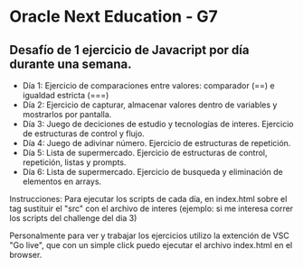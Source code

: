 # Oracle Next Education - G7

## Desafío de 1 ejercicio de Javacript por día durante una semana.

- Día 1: Ejercicio de comparaciones entre valores: comparador (==) e igualdad estricta (===)
- Día 2: Ejercicio de capturar, almacenar valores dentro de variables y mostrarlos por pantalla.
- Día 3: Juego de deciciones de estudio y tecnologías de interes. Ejercicio de estructuras de control y flujo.
- Día 4: Juego de adivinar número. Ejercicio de estructuras de repetición.
- Día 5: Lista de supermercado. Ejercicio de estructuras de control, repetición, listas y prompts.
- Día 6: Lista de supermercado. Ejercicio de busqueda y eliminación de elementos en arrays.

Instrucciones: Para ejecutar los scripts de cada día, en index.html sobre el tag </script> sustituir el "src" con el archivo de interes (ejemplo: <script src="dia3.js"></script> si me interesa correr los scripts del challenge del dia 3)

Personalmente para ver y trabajar los ejercicios utilizo la extención de VSC "Go live", que con un simple click puedo ejecutar el archivo index.html en el browser.
